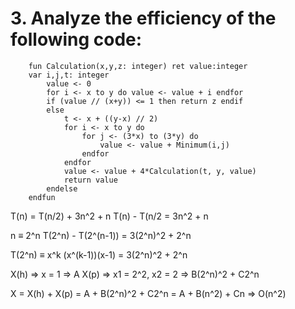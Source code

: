 # 3. Analyze the efficiency of the following code:
```
    fun Calculation(x,y,z: integer) ret value:integer
    var i,j,t: integer
        value <- 0
        for i <- x to y do value <- value + i endfor
        if (value // (x+y)) <= 1 then return z endif
        else
            t <- x + ((y-x) // 2)
            for i <- x to y do
                for j <- (3*x) to (3*y) do
                    value <- value + Minimum(i,j)
                endfor
            endfor
            value <- value + 4*Calculation(t, y, value)
            return value
        endelse
    endfun
```

T(n) = T(n/2) + 3n^2 + n
T(n) - T(n/2 = 3n^2 + n

n ≡ 2^n
    T(2^n) - T(2^(n-1)) = 3(2^n)^2 + 2^n

T(2^n) ≡ x^k
    (x^(k-1))(x-1) = 3(2^n)^2 + 2^n

X(h) => x = 1 => A
X(p) => x1 = 2^2, x2 = 2 => B(2^n)^2 + C2^n

X = X(h) + X(p) = A + B(2^n)^2 + C2^n
  = A + B(n^2) + Cn => O(n^2)
